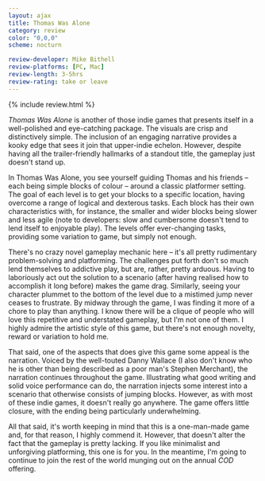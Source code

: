 ```yaml
---
layout: ajax
title: Thomas Was Alone
category: review
color: "0,0,0"
scheme: nocturn

review-developer: Mike Bithell
review-platforms: [PC, Mac]
review-length: 3-5hrs
review-rating: take or leave
---
```


{% include review.html %}

*Thomas Was Alone* is another of those indie games that presents itself in a well-polished and eye-catching package. The visuals are crisp and distinctively simple. The inclusion of an engaging narrative provides a kooky edge that sees it join that upper-indie echelon. However, despite having all the trailer-friendly hallmarks of a standout title, the gameplay just doesn't stand up.

In Thomas Was Alone, you see yourself guiding Thomas and his friends – each being simple blocks of colour – around a classic platformer setting. The goal of each level is to get your blocks to a specific location, having overcome a range of logical and dexterous tasks. Each block has their own characteristics with, for instance, the smaller and wider blocks being slower and less agile (note to developers: slow and cumbersome doesn't tend to lend itself to enjoyable play). The levels offer ever-changing tasks, providing some variation to game, but simply not enough.

There's no crazy novel gameplay mechanic here – it's all pretty rudimentary problem-solving and platforming. The challenges put forth don't so much lend themselves to addictive play, but are, rather, pretty arduous. Having to laboriously act out the solution to a scenario (after having realised how to accomplish it long before) makes the game drag. Similarly, seeing your character plummet to the bottom of the level due to a mistimed jump never ceases to frustrate. By midway through the game, I was finding it more of a chore to play than anything. I know there will be a clique of people who will love this repetitive and understated gameplay, but I'm not one of them. I highly admire the artistic style of this game, but there's not enough novelty, reward or variation to hold me.

That said, one of the aspects that does give this game some appeal is the narration. Voiced by the well-touted Danny Wallace (I also don't know who he is other than being described as a poor man's Stephen Merchant), the narration continues throughout the game. Illustrating what good writing and solid voice performance can do, the narration injects some interest into a scenario that otherwise consists of jumping blocks. However, as with most of these indie games, it doesn't really go anywhere. The game offers little closure, with the ending being particularly underwhelming.

All that said, it's worth keeping in mind that this is a one-man-made game and, for that reason, I highly commend it. However, that doesn't alter the fact that the gameplay is pretty lacking. If you like minimalist and unforgiving platforming, this one is for you. In the meantime, I'm going to continue to join the rest of the world munging out on the annual *COD* offering.
